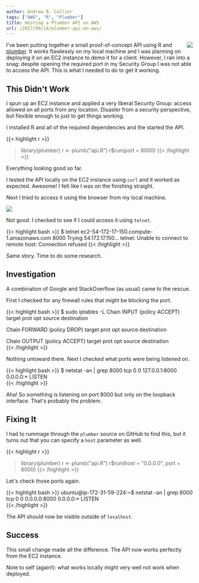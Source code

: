```yaml
---
author: Andrew B. Collier
tags: ["AWS", "R", "Plumber"]
title: Hosting a Plumber API on AWS
url: /2017/09/14/plumber-api-on-aws/
---
```


<!-- Other notes on hosting at https://www.rplumber.io/docs/hosting.html. -->

<img src="/img/logo/logo-plumber.png" style="float: right; margin-left: 10px;" />

I've been putting together a small proof-of-concept API using R and [plumber](https://github.com/trestletech/plumber). It works flawlessly on my local machine and I was planning on deploying it on an EC2 instance to demo it for a client. However, I ran into a snag: despite opening the required port in my Security Group I was not able to access the API. This is what I needed to do to get it working.

<!--more-->

<!-- <div style="clear: both;"></div> -->

## This Didn't Work

I spun up an EC2 instance and applied a very liberal Security Group: access allowed on all ports from any location. Disaster from a security perspective, but flexible enough to just to get things working.

I installed R and all of the required dependencies and the started the API.

{{< highlight r >}}
> library(plumber)
> r <- plumb("api.R")
> r$run(port = 8000)
{{< /highlight >}}

Everything looking good so far.

I tested the API locally on the EC2 instance using `curl` and it worked as expected. Awesome! I felt like I was on the finishing straight.

Next I tried to access it using the browser from my local machine.

![](/img/2017/09/aws-api-connection-refused.png)

Not good. I checked to see if I could access it using `telnet`.

{{< highlight bash >}}
$ telnet ec2-54-172-17-150.compute-1.amazonaws.com 8000
Trying 54.172.17.150...
telnet: Unable to connect to remote host: Connection refused
{{< /highlight >}}

Same story. Time to do some research.

## Investigation

A combination of Google and StackOverflow (as usual) came to the rescue.

First I checked for any firewall rules that might be blocking the port.

{{< highlight bash >}}
$ sudo iptables -L
Chain INPUT (policy ACCEPT)
target     prot opt source               destination         

Chain FORWARD (policy DROP)
target     prot opt source               destination         

Chain OUTPUT (policy ACCEPT)
target     prot opt source               destination   
{{< /highlight >}}

Nothing untoward there. Next I checked what ports were being listened on.

{{< highlight bash >}}
$ netstat -an | grep 8000
tcp        0      0 127.0.0.1:8000          0.0.0.0:*               LISTEN     
{{< /highlight >}}

Aha! So something is listening on port 8000 but only on the loopback interface. That's probably the problem.

## Fixing It

I had to rummage through the `plumber` source on GitHub to find this, but it turns out that you can specify a `host` parameter as well.

{{< highlight r >}}
> library(plumber)
> r <- plumb("api.R")
> r$run(host = "0.0.0.0", port = 8000)
{{< /highlight >}}

Let's check those ports again.

{{< highlight bash >}}
ubuntu@ip-172-31-59-224:~$ netstat -an | grep 8000
tcp        0      0 0.0.0.0:8000            0.0.0.0:*               LISTEN      
{{< /highlight >}}

The API should now be visible outside of `localhost`.

## Success

This small change made all the difference. The API now works perfectly from the EC2 instance.

Note to self (again!): what works locally might very well not work when deployed.